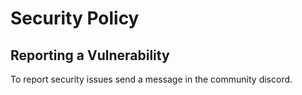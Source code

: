 # Security Policy

## Reporting a Vulnerability

To report security issues send a message in the community discord.
